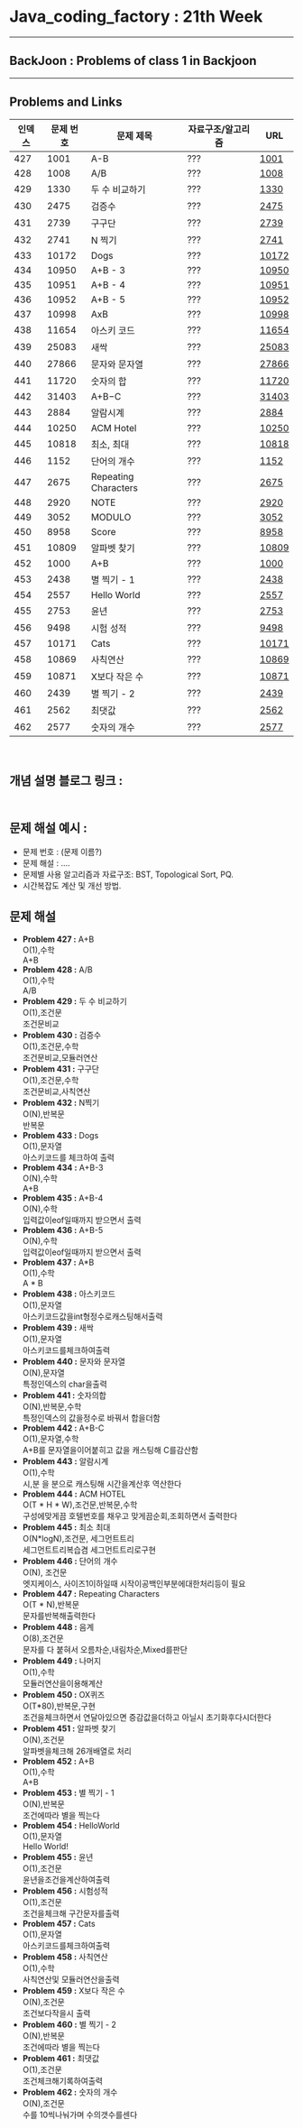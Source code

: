  # Java_coding_factory : 21th Week
---

## BackJoon : Problems of class 1 in Backjoon  
---

## Problems and Links

| 인덱스 | 문제 번호 | 문제 제목 | 자료구조/알고리즘 | URL |
|--------|----------|----------|------------------|----------------|
| 427 | 1001 | A-B | ??? | [1001](https://www.acmicpc.net/problem/1001) |
| 428 | 1008 | A/B | ??? | [1008](https://www.acmicpc.net/problem/1008) |
| 429 | 1330 | 두 수 비교하기 | ??? | [1330](https://www.acmicpc.net/problem/1330) |
| 430 | 2475 | 검증수 | ??? | [2475](https://www.acmicpc.net/problem/2475) |
| 431 | 2739 | 구구단 | ??? | [2739](https://www.acmicpc.net/problem/2739) |
| 432 | 2741 | N 찍기 | ??? | [2741](https://www.acmicpc.net/problem/2741) |
| 433 | 10172 | Dogs | ??? | [10172](https://www.acmicpc.net/problem/10172) |
| 434 | 10950 | A+B - 3 | ??? | [10950](https://www.acmicpc.net/problem/10950) |
| 435 | 10951 | A+B - 4 | ??? | [10951](https://www.acmicpc.net/problem/10951) |
| 436 | 10952 | A+B - 5 | ??? | [10952](https://www.acmicpc.net/problem/10952) |
| 437 | 10998 | AxB | ??? | [10998](https://www.acmicpc.net/problem/10998) |
| 438 | 11654 | 아스키 코드 | ??? | [11654](https://www.acmicpc.net/problem/11654) |
| 439 | 25083 | 새싹 | ??? | [25083](https://www.acmicpc.net/problem/25083) |
| 440 | 27866 | 문자와 문자열 | ??? | [27866](https://www.acmicpc.net/problem/27866) |
| 441 | 11720 | 숫자의 합 | ??? | [11720](https://www.acmicpc.net/problem/11720) |
| 442 | 31403 | A+B−C | ??? | [31403](https://www.acmicpc.net/problem/31403) |
| 443 | 2884 | 알람시계 | ??? | [2884](https://www.acmicpc.net/problem/2884) |
| 444 | 10250 | ACM Hotel | ??? | [10250](https://www.acmicpc.net/problem/10250) |
| 445 | 10818 | 최소, 최대 | ??? | [10818](https://www.acmicpc.net/problem/10818) |
| 446 | 1152 | 단어의 개수 | ??? | [1152](https://www.acmicpc.net/problem/1152) |
| 447 | 2675 | Repeating Characters | ??? | [2675](https://www.acmicpc.net/problem/2675) |
| 448 | 2920 | NOTE | ??? | [2920](https://www.acmicpc.net/problem/2920) |
| 449 | 3052 | MODULO | ??? | [3052](https://www.acmicpc.net/problem/3052) |
| 450 | 8958 | Score | ??? | [8958](https://www.acmicpc.net/problem/8958) |
| 451 | 10809 | 알파벳 찾기 | ??? | [10809](https://www.acmicpc.net/problem/10809) |
| 452 | 1000 | A+B | ??? | [1000](https://www.acmicpc.net/problem/1000) |
| 453 | 2438 | 별 찍기 - 1 | ??? | [2438](https://www.acmicpc.net/problem/2438) |
| 454 | 2557 | Hello World | ??? | [2557](https://www.acmicpc.net/problem/2557) |
| 455 | 2753 | 윤년 | ??? | [2753](https://www.acmicpc.net/problem/2753) |
| 456 | 9498 | 시험 성적 | ??? | [9498](https://www.acmicpc.net/problem/9498) |
| 457 | 10171 | Cats | ??? | [10171](https://www.acmicpc.net/problem/10171) |
| 458 | 10869 | 사칙연산 | ??? | [10869](https://www.acmicpc.net/problem/10869) |
| 459 | 10871 | X보다 작은 수 | ??? | [10871](https://www.acmicpc.net/problem/10871) |
| 460 | 2439 | 별 찍기 - 2 | ??? | [2439](https://www.acmicpc.net/problem/2439) |
| 461 | 2562 | 최댓값 | ??? | [2562](https://www.acmicpc.net/problem/2562) |
| 462 | 2577 | 숫자의 개수 | ??? | [2577](https://www.acmicpc.net/problem/2577) |



<br>

## 개념 설명 블로그 링크 : <br><br>

## 문제 해설 예시 : 
- 문제 번호 : (문제 이름?)
- 문제 해설 : .... 
- 문제별 사용 알고리즘과 자료구조: BST, Topological Sort, PQ.
- 시간복잡도 계산 및 개선 방법.

## 문제 해설
- **Problem 427 :** A+B<br>O(1),수학<br>A+B<br>
- **Problem 428 :** A/B<br>O(1),수학<br>A/B<br>
- **Problem 429 :** 두 수 비교하기<br>O(1),조건문<br>조건문비교<br>
- **Problem 430 :** 검증수<br>O(1),조건문,수학<br>조건문비교,모듈러연산<br>
- **Problem 431 :** 구구단<br>O(1),조건문,수학<br>조건문비교,사칙연산<br>
- **Problem 432 :** N찍기<br>O(N),반복문<br>반복문<br>
- **Problem 433 :** Dogs<br>O(1),문자열<br>아스키코드를 체크하여 출력<br>
- **Problem 434 :** A+B-3<br>O(N),수학<br>A+B<br>
- **Problem 435 :** A+B-4<br>O(N),수학<br>입력값이eof일때까지 받으면서 출력<br>
- **Problem 436 :** A+B-5<br>O(N),수학<br>입력값이eof일때까지 받으면서 출력<br>
- **Problem 437 :** A*B<br>O(1),수학<br>A * B<br>
- **Problem 438 :** 아스키코드<br>O(1),문자열<br>아스키코드값을int형정수로캐스팅해서출력<br>
- **Problem 439 :** 새싹<br>O(1),문자열<br>아스키코드를체크하여출력<br>
- **Problem 440 :** 문자와 문자열<br>O(N),문자열<br>특정인덱스의 char을출력<br>
- **Problem 441 :** 숫자의합<br>O(N),반복문,수학<br>특정인덱스의 값을정수로 바꿔서 합을더함<br>
- **Problem 442 :** A+B-C<br>O(1),문자열,수학<br>A+B를 문자열을이어붙히고 값을 캐스팅해 C를감산함<br>
- **Problem 443 :** 알람시계<br>O(1),수학<br>시,분 을 분으로 캐스팅해 시간을계산후 역산한다 <br>
- **Problem 444 :** ACM HOTEL<br>O(T * H * W),조건문,반복문,수학<br>구성에맞게끔 호텔번호를 채우고 맞게끔순회,조회하면서 출력한다<br>
- **Problem 445 :** 최소 최대<br>O(N*logN),조건문, 세그먼트트리<br>세그먼트트리복습겸 세그먼트트리로구현<br>
- **Problem 446 :** 단어의 개수<br>O(N), 조건문<br>엣지케이스, 사이즈1이하일때 시작이공백인부분에대한처리등이 필요<br>
- **Problem 447 :** Repeating Characters<br>O(T * N),반복문<br>문자를반복해출력한다<br>
- **Problem 448 :** 음계<br>O(8),조건문<br>문자를 다 붙혀서 오름차순,내림차순,Mixed를판단<br>
- **Problem 449 :** 나머지<br>O(1),수학<br>모듈러연산을이용해계산<br>
- **Problem 450 :** OX퀴즈<br>O(T*80),반복문,구현<br>조건을체크하면서 연달아있으면 증감값을더하고 아닐시 초기화후다시더한다<br>
- **Problem 451 :** 알파벳 찾기<br>O(N),조건문<br>알파벳을체크해 26개배열로 처리<br>
- **Problem 452 :** A+B<br>O(1),수학<br>A+B<br>
- **Problem 453 :** 별 찍기 - 1<br>O(N),반복문<br>조건에따라 별을 찍는다<br>
- **Problem 454 :** HelloWorld<br>O(1),문자열<br>Hello World!<br>
- **Problem 455 :** 윤년<br>O(1),조건문<br>윤년을조건을계산하여출력<br>
- **Problem 456 :** 시험성적<br>O(1),조건문<br>조건을체크해 구간문자를출력<br>
- **Problem 457 :** Cats<br>O(1),문자열<br>아스키코드를체크하여출력<br>
- **Problem 458 :** 사칙연산<br>O(1),수학<br>사칙연산및 모듈러연산을출력<br>
- **Problem 459 :** X보다 작은 수<br>O(N),조건문<br>조건보다작을시 출력<br>
- **Problem 460 :** 별 찍기 - 2<br>O(N),반복문<br>조건에따라 별을 찍는다<br>
- **Problem 461 :** 최댓값<br>O(1),조건문<br>조건체크해기록하여출력<br>
- **Problem 462 :** 숫자의 개수<br>O(N),조건문<br>수를 10씩나눠가며 수의갯수를센다<br>


<br>


